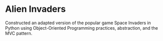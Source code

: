 # Alien Invaders

Constructed an adapted version of the popular game Space Invaders in Python using Object-Oriented Programming practices, abstraction, and the MVC pattern.
